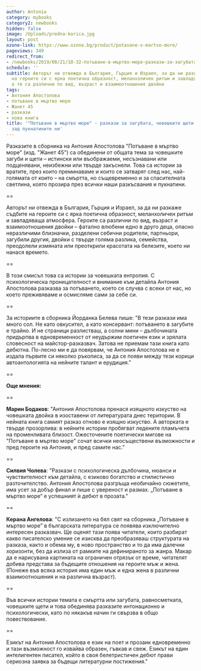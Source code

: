 ```yaml
---
author: Antonia
category: mybooks
category2: newbooks
hidden: false
image: /Uploads/predna-korica.jpg
layout: post
ozone-link: https://www.ozone.bg/product/potavane-v-martvo-more/
pageviews: 349
redirect_from:
- /newbooks/2019/08/21/10-32-потъване-в-мъртво-море-разкази-за-загубата-човешките-щети-и-светлината-зад-пукнатините-ни
schedule: ''
subtitle: Авторът ни отвежда в България, Гърция и Израел, за да ни разкаже съдбите
  на героите си с ярка поетична образност, меланхоличен ритъм и завладяваща атмосфера,
  а те са различни по вид, възраст и взаимоотношения двойки
tags:
- Антония Апостолова
- потъване в мъртво море
- Жанет 45
- разкази
- нова книга
title: '"Потъване в мъртво море" - разкази за загубата, човешките щети и светлината
  зад пукнатините ни'
---
```


Разказите в сборника на Антония Апостолова "Потъване в мъртво море" (изд. "Жанет 45") са обединени от общата тема за човешките загуби и щети – истински или въображаеми, несъзнавани или подценявани, неизбежни или твърде закъснели. Това са истории за вратите, през които преминаваме и които се затварят след нас, най-голямата от които – на смъртта, но същевременно и за спасителната светлина, която прозира през всички наши разкъсвания и пукнатини. 

\==

Авторът ни отвежда в България, Гърция и Израел, за да ни разкаже съдбите на героите си с ярка поетична образност, меланхоличен ритъм и завладяваща атмосфера. Героите са различни по вид, възраст и взаимоотношения двойки – фатално влюбени едно в друго деца, опасно неразличими близначки, разделени себични родители, партньори, загубили другия, двойки с твърде голяма разлика, семейства, преодолели измяната или преоткрили красотата на белезите, което ни нанася времето. 

\==

В този смисъл това са истории за човешката ентропия. С психологическа проницателност и внимание към детайла Антония Апостолова разказва за потъването, което се случва с всеки от нас, но което преживяваме и осмисляме сами за себе си.

\==

За историите в сборника Йорданка Белева пише: "В тези разкази има много сол. Не като овкусител, а като консервант: потъването в загубите е трайно. И не страници разлистваш, а солни мини – дълбочината придърпва в едновременност от неудържим поетичен език и зрялата словесност на майстор-разказвач. Затова не приемам тази книга като дебютна. По-лесно ми е да повярвам, че Антония Апостолова не е издала първите си няколко ръкописа, за да се появи между тези корици автоантологията на нейните талант и ерудиция."

\==

**Още мнения:**

\==

**Марин Бодаков**: "Антония Апостолова пренася изящното изкуство на човешката двойка в изоставени от литературата днес територии. В нейната книга самият разказ отново е изящно изкуство. А авторката е твърде прозорлива: в нейните истории пробягват ледените пламъчета на променливата близост. Ожесточените поетически мигове на "Потъване в мъртво море" сочат всички неосъществени възможности и пред героите на Антония, и пред самите нас."

\==

**Силвия Чолева**: "Разкази с психологическа дълбочина, нюанси и чувствителност към детайла, с езиково богатство и стилистично разточителство. Антония Апостолова разгръща необичайно сюжетите, има усет за добър финал и пише с увереност и размах. „Потъване в мъртво море“ е успешният ѝ дебют в прозата."

\==

**Керана Ангелова**: "С излизането на бял свят на сборника „Потъване в мъртво море” в българската литература се появява изключително интересен разказвач. Ще оценят тази поява читатели, които разбират какво писателско умение се изисква да преобразяваш структурата на разказа, както и обема му, в ново пространство и то да има далечни хоризонти, без да излиза от рамките на дефинираното за жанра. Макар да е нарисувана картината на ограничен отрязък от време, читателят добива представа за бъдещите отношения на героите мъж и жена. (Понеже във всяка история има един мъж и една жена в различни взаимоотношения и на различна възраст). 

\==

Във всички истории темата е смъртта или загубата, равносметката, човешките щети и това обединява разказите интонационно и психологически, като по някакъв начин ги свързва в общо повествование. 

\==

Езикът на Антония Апостолова е език на поет и прозаик едновременно и тази възможност го извайва образен, гъвкав и свеж. Езикът на един интелигентен писател, който в своя белетристичен дебют прави сериозна заявка за бъдещи литературни постижения."